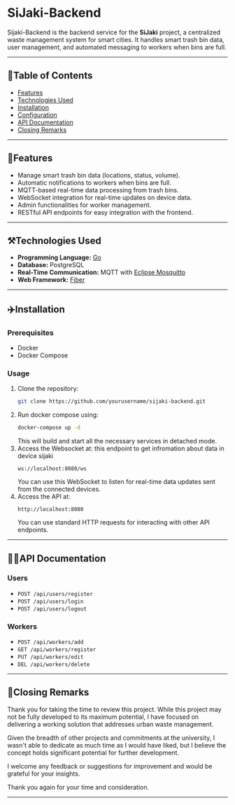 # **SiJaki-Backend**
Sijaki-Backend is the backend service for the **SiJaki** project, a centralized waste management system for smart cities. It handles smart trash bin data, user management, and automated messaging to workers when bins are full.

---

## **📃Table of Contents**
- [Features](#features)
- [Technologies Used](#technologies-used)
- [Installation](#installation)
- [Configuration](#configuration)
- [API Documentation](#api-documentation)
- [Closing Remarks](#closing-remarks)

---

## **🚀Features**
- Manage smart trash bin data (locations, status, volume).
- Automatic notifications to workers when bins are full.
- MQTT-based real-time data processing from trash bins.
- WebSocket integration for real-time updates on device data.
- Admin functionalities for worker management.
- RESTful API endpoints for easy integration with the frontend.

---

## **⚒️Technologies Used**
- **Programming Language:** [Go](https://go.dev/)
- **Database:** PostgreSQL
- **Real-Time Communication:** MQTT with [Eclipse Mosquitto](https://mosquitto.org/)
- **Web Framework:** [Fiber](https://gofiber.io/)

---

## **✈️Installation**
### Prerequisites
- Docker
- Docker Compose
### Usage
1. Clone the repository:
    ```bash
    git clone https://github.com/yourusername/sijaki-backend.git
    ```
2. Run docker compose using:
    ```bash
    docker-compose up -d
    ```
    This will build and start all the necessary services in detached mode.
3. Access the Websocket at:
    this endpoint to get infromation about data in device sijaki
    ```
    ws://localhost:8080/ws
    ```
    You can use this WebSocket to listen for real-time data updates sent from the connected devices.
4. Access the API at:
    ```
    http://localhost:8080
    ```
    You can use standard HTTP requests for interacting with other API endpoints.
---

## **👨‍💻API Documentation**
### Users
- ```POST /api/users/register```    
- ```POST /api/users/login```
- ```POST /api/users/logout```
### Workers
- ```POST /api/workers/add```
- ```GET /api/workers/register```
- ```PUT /api/workers/edit```
- ```DEL /api/workers/delete```

---

## **🫡Closing Remarks**
Thank you for taking the time to review this project. While this project may not be fully developed to its maximum potential, I have focused on delivering a working solution that addresses urban waste management.

Given the breadth of other projects and commitments at the university, I wasn't able to dedicate as much time as I would have liked, but I believe the concept holds significant potential for further development.

I welcome any feedback or suggestions for improvement and would be grateful for your insights.

Thank you again for your time and consideration.

---
